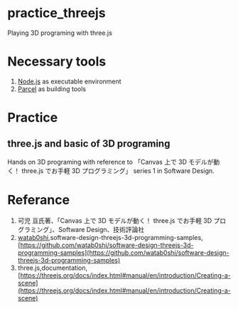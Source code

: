 # practice_threejs

Playing 3D programing with three.js

# Necessary tools

1. [Node.js](https://nodejs.org/ja) as executable environment
2. [Parcel](https://ja.parceljs.org/) as building tools

# Practice

## three.js and basic of 3D programing

Hands on 3D programing with reference to 「Canvas 上で 3D モデルが動く！ three.js でお手軽 3D プログラミング」 series 1 in Software Design.

# Referance

1. 可児 亘氏著、「Canvas 上で 3D モデルが動く！ three.js でお手軽 3D プログラミング」、Software Design、技術評論社
1. [watab0shi](@watab0shi),software-design-threejs-3d-programming-samples,[https://github.com/watab0shi/software-design-threejs-3d-programming-samples](https://github.com/watab0shi/software-design-threejs-3d-programming-samples)
1. three.js,documentation,[https://threejs.org/docs/index.html#manual/en/introduction/Creating-a-scene](https://threejs.org/docs/index.html#manual/en/introduction/Creating-a-scene)
